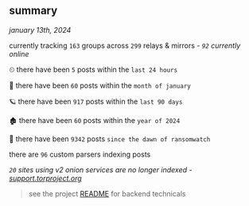 
## summary
_january 13th, 2024_

currently tracking `163` groups across `299` relays & mirrors - _`92` currently online_

⏲ there have been `5` posts within the `last 24 hours`

🦈 there have been `60` posts within the `month of january`

🪐 there have been `917` posts within the `last 90 days`

🏚 there have been `60` posts within the `year of 2024`

🦕 there have been `9342` posts `since the dawn of ransomwatch`

there are `96` custom parsers indexing posts

_`20` sites using v2 onion services are no longer indexed - [support.torproject.org](https://support.torproject.org/onionservices/v2-deprecation/)_

> see the project [README](https://github.com/joshhighet/ransomwatch#ransomwatch--) for backend technicals
